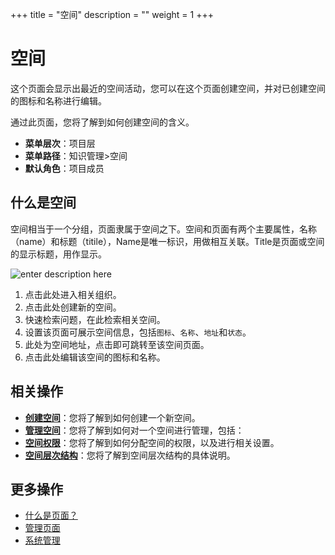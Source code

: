 ﻿+++
title = "空间"
description = ""
weight = 1
+++

# 空间
   
这个页面会显示出最近的空间活动，您可以在这个页面创建空间，并对已创建空间的图标和名称进行编辑。

通过此页面，您将了解到如何创建空间的含义。

- **菜单层次**：项目层
- **菜单路径**：知识管理>空间
- **默认角色**：项目成员

## 什么是空间

空间相当于一个分组，页面隶属于空间之下。空间和页面有两个主要属性，名称（name）和标题（titile），Name是唯一标识，用做相互关联。Title是页面或空间的显示标题，用作显示。

![enter description here](/docs/user-guide/wiki/image/image1.png "image1")

1. 点击此处进入相关组织。
2. 点击此处创建新的空间。
3. 快速检索问题，在此检索相关空间。
4. 设置该页面可展示空间信息，包括`图标`、`名称`、`地址`和`状态`。
5. 此处为空间地址，点击即可跳转至该空间页面。
6. 点击此处编辑该空间的图标和名称。

## 相关操作

- [**创建空间**](../space/create-space)：您将了解到如何创建一个新空间。
- [**管理空间**](../space/manage-space)：您将了解到如何对一个空间进行管理，包括：
- [**空间权限**](../space/hierarchy-space)：您将了解到如何分配空间的权限，以及进行相关设置。
- [**空间层次结构**](../space/permissions-space)：您将了解到空间层次结构的具体说明。

## 更多操作
- [什么是页面？](../page)
- [管理页面](../page/manage-page)
- [系统管理](../)



